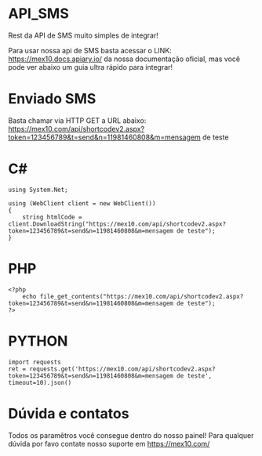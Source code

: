 # API_SMS
Rest da API de SMS muito simples de integrar!

Para usar nossa api de SMS basta acessar o LINK: https://mex10.docs.apiary.io/ da nossa documentação oficial, mas você pode ver abaixo um guia ultra rápido para integrar!

# Enviado SMS

Basta chamar via HTTP GET a URL abaixo:
https://mex10.com/api/shortcodev2.aspx?token=123456789&t=send&n=11981460808&m=mensagem de teste

# C#

```
using System.Net;

using (WebClient client = new WebClient())
{
    string htmlCode = client.DownloadString("https://mex10.com/api/shortcodev2.aspx?token=123456789&t=send&n=11981460808&m=mensagem de teste");
}
```
# PHP

```
<?php
    echo file_get_contents("https://mex10.com/api/shortcodev2.aspx?token=123456789&t=send&n=11981460808&m=mensagem de teste");
?>
```
# PYTHON

```
import requests
ret = requests.get('https://mex10.com/api/shortcodev2.aspx?token=123456789&t=send&n=11981460808&m=mensagem de teste', timeout=10).json()
```


# Dúvida e contatos

Todos os paramêtros você consegue dentro do nosso painel!
Para qualquer dúvida por favo contate nosso suporte em https://mex10.com/
